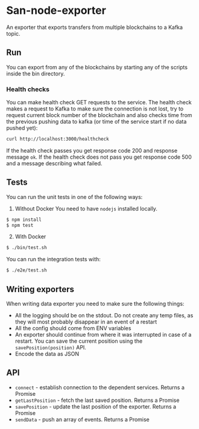 # San-node-exporter

An exporter that exports transfers from multiple blockchains to a Kafka topic.

## Run

You can export from any of the blockchains by starting any of the scripts inside the bin directory.

### Health checks

You can make health check GET requests to the service. The health check makes a request to Kafka to make sure the
connection is not lost, try to request current block number of the blockchain and also checks time from the previous
pushing data to kafka (or time of the service start if no data pushed yet):

```bash
curl http://localhost:3000/healthcheck
```

If the health check passes you get response code 200 and response message `ok`.
If the health check does not pass you get response code 500 and a message describing what failed.

## Tests

You can run the unit tests in one of the following ways:

1) Without Docker
You need to have `nodejs` installed locally.
```bash
$ npm install
$ npm test
```

2) With Docker
```bash
$ ./bin/test.sh
```

You can run the integration tests with:
```bash
$ ./e2e/test.sh
```

## Writing exporters

When writing data exporter you need to make sure the following things:

* All the logging should be on the stdout. Do not create any temp files, as they
will most probably disappear in an event of a restart
* All the config should come from ENV variables
* An exporter should continue from where it was interrupted in case of a restart.
You can save the current position using the `savePosition(position)` API.
* Encode the data as JSON

## API

* `connect` - establish connection to the dependent services. Returns a Promise
* `getLastPosition` - fetch the last saved position. Returns a Promise
* `savePosition` - update the last position of the exporter. Returns a Promise
* `sendData` - push an array of events. Returns a Promise
